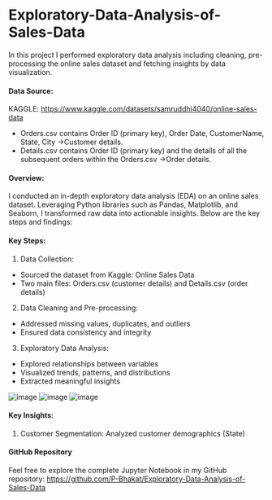 # Exploratory-Data-Analysis-of-Sales-Data
In this project I performed exploratory data analysis including cleaning, pre-processing the online sales dataset and fetching insights by data visualization.

#### Data Source: 
KAGGLE: https://www.kaggle.com/datasets/samruddhi4040/online-sales-data
- Orders.csv contains Order ID (primary key), Order Date, CustomerName, State, City ->Customer details.
- Details.csv contains Order ID (primary key) and the details of all the subsequent orders within the Orders.csv ->Order details.

#### Overview:
I conducted an in-depth exploratory data analysis (EDA) on an online sales dataset. Leveraging Python libraries such as Pandas, Matplotlib, and Seaborn, I transformed raw data into actionable insights. Below are the key steps and findings:

#### Key Steps:
1. Data Collection:
- Sourced the dataset from Kaggle: Online Sales Data
- Two main files: Orders.csv (customer details) and Details.csv (order details)
2. Data Cleaning and Pre-processing:
- Addressed missing values, duplicates, and outliers
- Ensured data consistency and integrity
3. Exploratory Data Analysis:
- Explored relationships between variables
- Visualized trends, patterns, and distributions
- Extracted meaningful insights

![image](https://github.com/user-attachments/assets/64216f61-e339-4010-9a47-29af192c5dee)
![image](https://github.com/user-attachments/assets/7d2b7b6b-fc6c-49a5-b6ed-fa4f352df707)
![image](https://github.com/user-attachments/assets/441076fd-5b6a-4794-9b12-dd3acf331eda)

#### Key Insights:
1. Customer Segmentation: Analyzed customer demographics (State)

#### GitHub Repository
Feel free to explore the complete Jupyter Notebook in my GitHub repository: https://github.com/P-Bhakat/Exploratory-Data-Analysis-of-Sales-Data

